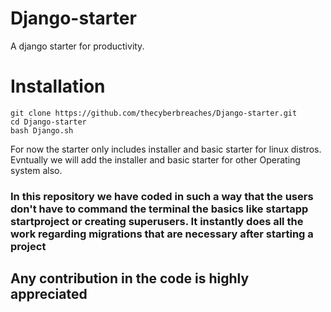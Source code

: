 # Django-starter
A django starter for productivity.
<h1>Installation</h1>

```
git clone https://github.com/thecyberbreaches/Django-starter.git
cd Django-starter
bash Django.sh
```
<p1>For now the starter only includes installer and basic starter for linux distros. Evntually we will add the installer and basic starter for other Operating system also.</p1>

<h3> In this repository we have coded in such a way that the users don't have to command the terminal the basics like startapp startproject or creating superusers. It instantly does all the work regarding migrations that are necessary after starting a project</h3>

<h2> Any contribution in the code is highly appreciated</h2>
